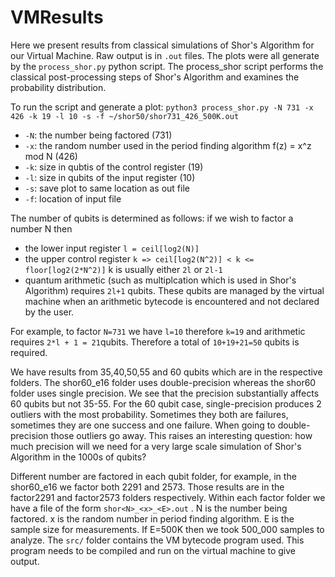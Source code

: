 # VMResults

Here we present results from classical simulations of Shor's Algorithm for our Virtual Machine. Raw output is in ```.out``` files. The plots were all generate by the ```process_shor.py``` python script. The process_shor script performs the classical post-processing steps of Shor's Algorithm and examines the probability distribution.

To run the script and generate a plot:
```python3 process_shor.py -N 731 -x 426 -k 19 -l 10 -s -f ~/shor50/shor731_426_500K.out```

* ```-N```: the number being factored (731)
* ```-x```: the random number used in the period finding algorithm f(z) = x^z mod N (426)
* ```-k```: size in qubtis of the control register (19)
* ```-l```: size in qubits of the input register (10)
* ```-s```: save plot to same location as out file
* ```-f```: location of input file

The number of qubits is determined as follows: if we wish to factor a number N then

* the lower input register ```l = ceil[log2(N)]```
* the upper control register ```k => ceil[log2(N^2)] < k <= floor[log2(2*N^2)]``` k is usually either ```2l``` or ```2l-1```
* quantum arithmetic (such as multiplcation which is used in Shor's Algorithm) requires ```2l+1``` qubits. These qubits are managed by the virtual machine when an arithmetic bytecode is encountered and not declared by the user.

For example, to factor ```N=731``` we have ```l=10``` therefore ```k=19``` and arithmetic requires ```2*l + 1 = 21```qubits. Therefore a total of ```10+19+21=50``` qubits is required.

We have results from 35,40,50,55 and 60 qubits which are in the respective folders. The shor60_e16 folder uses double-precision whereas the shor60 folder uses single precision. We see that the precision substantially affects 60 qubits but not 35-55. For the 60 qubit case, single-precision produces 2 outliers with the most probability. Sometimes they both are failures, sometimes they are one success and one failure. When going to double-precision those outliers go away. This raises an interesting question: how much precision will we need for a very large scale simulation of Shor's Algorithm in the 1000s of qubits?

Different number are factored in each qubit folder, for example, in the shor60_e16 we factor both 2291 and 2573. Those results are in the factor2291 and factor2573 folders respectively. Within each factor<N> folder we have a file of the form ```shor<N>_<x>_<E>.out``` . N is the number being factored. x is the random number in period finding algorithm. E is the sample size for measurements. If E=500K then we took 500_000 samples to analyze. The ```src/``` folder  contains the VM bytecode program used. This program needs to be compiled and run on the virtual machine to give output.
